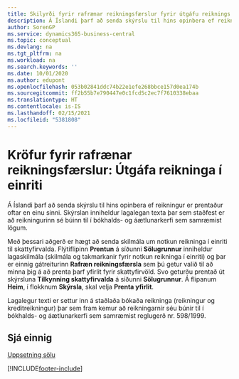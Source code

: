 ```yaml
---
title: Skilyrði fyrir rafrænar reikningsfærslur fyrir útgáfu reiknings í einriti
description: Á Íslandi þarf að senda skýrslu til hins opinbera ef reikningur er prentaður oftar en einu sinni með rafrænni reikningsfærslu.
author: SorenGP
ms.service: dynamics365-business-central
ms.topic: conceptual
ms.devlang: na
ms.tgt_pltfrm: na
ms.workload: na
ms.search.keywords: ''
ms.date: 10/01/2020
ms.author: edupont
ms.openlocfilehash: 053b02841ddc74b22e1efe268bbce157d0ea174b
ms.sourcegitcommit: ff2b55b7e790447e0c1fcd5c2ec7f7610338ebaa
ms.translationtype: HT
ms.contentlocale: is-IS
ms.lasthandoff: 02/15/2021
ms.locfileid: "5381808"
---
```

# <a name="electronic-invoicing-requirement-issuing-single-copy-invoice"></a>Kröfur fyrir rafrænar reikningsfærslur: Útgáfa reikninga í einriti

Á Íslandi þarf að senda skýrslu til hins opinbera ef reikningur er prentaður oftar en einu sinni. Skýrslan inniheldur lagalegan texta þar sem staðfest er að reikningurinn sé búinn til í bókhalds- og áætlunarkerfi sem samræmist lögum.  

Með þessari aðgerð er hægt að senda skilmála um notkun reikninga í einriti til skattyfirvalda. Flýtiflipinn **Prentun** á síðunni **Sölugrunnur** inniheldur lagaskilmála (skilmála og takmarkanir fyrir notkun reikninga í einriti) og þar er einnig gátreiturinn **Rafræn reikningsfærsla** sem þú getur valið til að minna þig á að prenta þarf yfirlit fyrir skattyfirvöld. Svo geturðu prentað út skýrsluna **Tilkynning skattyfirvalda** á síðunni **Sölugrunnur**. Á flipanum **Heim**, í flokknum **Skýrsla**, skal velja **Prenta yfirlit**.  

Lagalegur texti er settur inn á staðlaða bókaða reikninga (reikningur og kreditreikningur) þar sem fram kemur að reikningarnir séu búnir til í bókhalds- og áætlunarkerfi sem samræmist reglugerð nr. 598/1999.  

## <a name="see-also"></a>Sjá einnig

[Uppsetning sölu](../../sales-setup-sales.md)  


[!INCLUDE[footer-include](../../includes/footer-banner.md)]